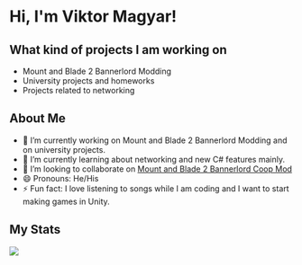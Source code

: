 # Hi, I'm Viktor Magyar!

## What kind of projects I am working on
- Mount and Blade 2 Bannerlord Modding
- University projects and homeworks
- Projects related to networking
## About Me
- 🔭 I’m currently working on Mount and Blade 2 Bannerlord Modding and on university projects.
- 🌱 I’m currently learning about networking and new C# features mainly.
- 👯 I’m looking to collaborate on [Mount and Blade 2 Bannerlord Coop Mod](https://github.com/Bannerlord-Coop-Team/BannerlordCoop)
- 😄 Pronouns: He/His
- ⚡ Fun fact: I love listening to songs while I am coding and I want to start making games in Unity.
## My Stats
<img src="https://github-readme-stats.vercel.app/api?username=WakooMan&&show_icons=true&title_color=ffffff&icon_color=bb2acf&text_color=daf7dc&bg_color=151515" >
